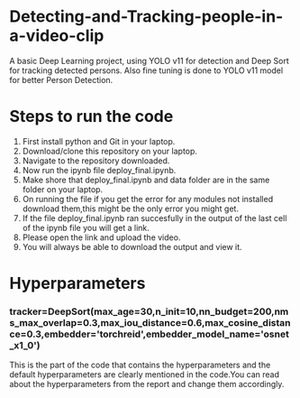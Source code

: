 # Detecting-and-Tracking-people-in-a-video-clip
A basic Deep Learning project, using YOLO v11 for detection and Deep Sort for tracking detected persons. Also fine tuning is done to YOLO v11 model for better Person Detection.

# Steps to run the code
1) First install python and Git in your laptop.
2) Download/clone this repository on your laptop.
3) Navigate to the repository downloaded.
4) Now  run the ipynb file deploy_final.ipynb.
5) Make shore that deploy_final.ipynb and data folder are in the same folder on your laptop.
6) On running the file if you get the error for any modules not installed download them,this might be the only error you might get.
7) If the file deploy_final.ipynb ran succesfully in the output of the last cell of the ipynb file you will get a link.
8) Please open the link and upload the video.
9) You will always be able to download the output and view it.

#  Hyperparameters
### tracker=DeepSort(max_age=30,n_init=10,nn_budget=200,nms_max_overlap=0.3,max_iou_distance=0.6,max_cosine_distance=0.3,embedder='torchreid',embedder_model_name='osnet_x1_0')

This is the part of the code that contains the hyperparameters and the default hyperparameters are clearly mentioned in the code.You can read about the hyperparameters from the report and change them accordingly.
